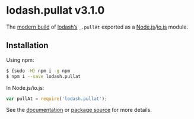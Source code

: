 # lodash.pullat v3.1.0

The [modern build](https://github.com/lodash/lodash/wiki/Build-Differences) of [lodash’s](https://lodash.com/) `_.pullAt` exported as a [Node.js](http://nodejs.org/)/[io.js](https://iojs.org/) module.

## Installation

Using npm:

```bash
$ {sudo -H} npm i -g npm
$ npm i --save lodash.pullat
```

In Node.js/io.js:

```js
var pullAt = require('lodash.pullat');
```

See the [documentation](https://lodash.com/docs#pullAt) or [package source](https://github.com/lodash/lodash/blob/3.1.0-npm-packages/lodash.pullat) for more details.
